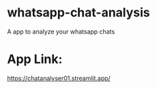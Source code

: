 # whatsapp-chat-analysis
A app to analyze your whatsapp chats

# App Link:
https://chatanalyser01.streamlit.app/
